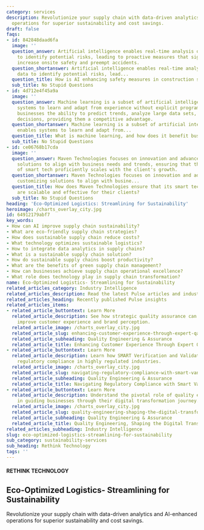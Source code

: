 ```yaml
---
category: services
description: Revolutionize your supply chain with data-driven analytics and AI-enhanced
  operations for superior sustainability and cost savings.
draft: false
faqs:
- id: 842848daad6fa
  image: ''
  question_answer: Artificial intelligence enables real-time analysis of various data
    to identify potential risks, leading to proactive measures that significantly
    increase onsite safety and preempt accidents.
  question_shortanswer: Artificial intelligence enables real-time analysis of various
    data to identify potential risks, lead...
  question_title: How is AI enhancing safety measures in construction sites?
  sub_title: No Stupid Questions
- id: 4d712e4f45a9a
  image: ''
  question_answer: Machine learning is a subset of artificial intelligence that enables
    systems to learn and adapt from experience without explicit programming. It offers
    businesses the ability to predict trends, analyze large data sets, and make smarter
    decisions, providing them a competitive advantage.
  question_shortanswer: Machine learning is a subset of artificial intelligence that
    enables systems to learn and adapt from...
  question_title: What is machine learning, and how does it benefit businesses?
  sub_title: No Stupid Questions
- id: ce06768b17cda
  image: ''
  question_answer: Maven Technologies focuses on innovation and advancement, customizing
    solutions to align with business needs and trends, ensuring that the integration
    of smart tech proficiently scales with the client's growth.
  question_shortanswer: Maven Technologies focuses on innovation and advancement,
    customizing solutions to align with busine...
  question_title: How does Maven Technologies ensure that its smart technology solutions
    are scalable and effective for their clients?
  sub_title: No Stupid Questions
heading: 'Eco-Optimized Logistics: Streamlining for Sustainability'
heroimage: /charts_overlay_city.jpg
id: 64912179abf7
key_words:
- How can AI improve supply chain sustainability?
- What are eco-friendly supply chain strategies?
- How does sustainable supply chain reduce costs?
- What technology optimizes sustainable logistics?
- How to integrate data analytics in supply chains?
- What is a sustainable supply chain solution?
- How do sustainable supply chains boost productivity?
- What are the benefits of green supply chain management?
- How can businesses achieve supply chain operational excellence?
- What role does technology play in supply chain transformation?
name: Eco-Optimized Logistics- Streamlining for Sustainability
related_articles_category: Industry Intelligence
related_articles_description: Read the latest Pulse articles and industry insights.
related_articles_heading: Recently published Pulse insights
related_articles_items:
- related_article_buttontext: Learn More
  related_article_description: See how strategic quality assurance can significantly
    improve customer experience and brand perception.
  related_article_image: /charts_overlay_city.jpg
  related_article_slug: enhancing-customer-experience-through-expert-qa
  related_article_subheading: Quality Engineering & Assurance
  related_article_title: Enhancing Customer Experience Through Expert QA
- related_article_buttontext: Learn More
  related_article_description: Learn how SMART Verification and Validation streamline
    regulatory compliance in highly regulated industries.
  related_article_image: /charts_overlay_city.jpg
  related_article_slug: navigating-regulatory-compliance-with-smart-vandv
  related_article_subheading: Quality Engineering & Assurance
  related_article_title: Navigating Regulatory Compliance with Smart VandV
- related_article_buttontext: Learn More
  related_article_description: Understand the pivotal role of quality engineering
    in guiding businesses through their digital transformation journey.
  related_article_image: /charts_overlay_city.jpg
  related_article_slug: quality-engineering-shaping-the-digital-transformation
  related_article_subheading: Quality Engineering & Assurance
  related_article_title: Quality Engineering, Shaping the Digital Transformation
related_articles_subheading: Industry Intelligence
slug: eco-optimized-logistics-streamlining-for-sustainability
sub_category: sustainability-services
sub_heading: Rethink Technology
tags: ''
---
```


#### RETHINK TECHNOLOGY
## Eco-Optimized Logistics- Streamlining for Sustainability
Revolutionize your supply chain with data-driven analytics and AI-enhanced operations for superior sustainability and cost savings.